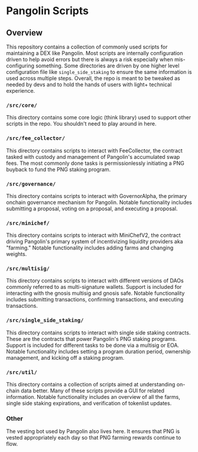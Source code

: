 # Pangolin Scripts

## Overview

This repository contains a collection of commonly used scripts for maintaining a DEX like Pangolin. Most scripts are 
internally configuration driven to help avoid errors but there is always a risk especially when mis-configuring 
something. Some directories are driven by one higher level configuration file like `single_side_staking` to ensure the 
same information is used across multiple steps. Overall, the repo is meant to be tweaked as needed by devs and to hold 
the hands of users with light+ technical experience.

### `/src/core/`
This directory contains some core logic (think library) used to support other scripts in the repo. 
You shouldn't need to play around in here.

### `/src/fee_collector/`
This directory contains scripts to interact with FeeCollector, the contract tasked with custody and management of 
Pangolin's accumulated swap fees. The most commonly done tasks is permissionlessly initiating a PNG buyback to fund 
the PNG staking program.

### `/src/governance/`
This directory contains scripts to interact with GovernorAlpha, the primary onchain governance mechanism for Pangolin. 
Notable functionality includes submitting a proposal, voting on a proposal, and executing a proposal.

### `/src/minichef/`
This directory contains scripts to interact with MiniChefV2, the contract driving Pangolin's primary system of 
incentivizing liquidity providers aka "farming." Notable functionality includes adding farms and changing weights.

### `/src/multisig/`
This directory contains scripts to interact with different versions of DAOs commonly referred to as multi-signature 
wallets. Support is included for interacting with the gnosis multisig and gnosis safe. Notable functionality includes 
submitting transactions, confirming transactions, and executing transactions.

### `/src/single_side_staking/`
This directory contains scripts to interact with single side staking contracts. These are the contracts that power 
Pangolin's PNG staking programs. Support is included for different tasks to be done via a multisig or EOA. Notable 
functionality includes setting a program duration period, ownership management, and kicking off a staking program.

### `/src/util/`
This directory contains a collection of scripts aimed at understanding on-chain data better. Many of these scripts 
provide a GUI for related information. Notable functionality includes an overview of all the farms, single side 
staking expirations, and verification of tokenlist updates.

### Other
The vesting bot used by Pangolin also lives here. It ensures that PNG is vested appropriately each day so that PNG 
farming rewards continue to flow.
